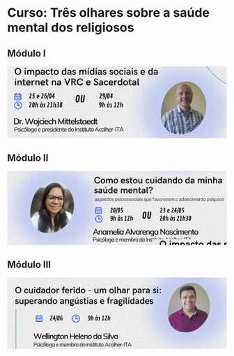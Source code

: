 # Curso: Três olhares sobre a saúde mental dos religiosos

## Módulo I

<a href="https://forms.gle/Cu6dTQVPtpokooW97">

![Módulo I](/img/adalberto.png)

</a>

## Módulo II

<a href="https://forms.gle/Cu6dTQVPtpokooW97">

![Módulo II](/img/anamelia.png)

</a>

## Módulo III

<a href="[/curso-ABC.html](https://forms.gle/Cu6dTQVPtpokooW97)">

![Módulo III](/img/wellington.png)

</a>

